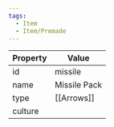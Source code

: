 ```yaml
---
tags:
  - Item
  - Item/Premade
---
```


| Property | Value        |
| -------- | ------------ |
| id       | missile      |
| name     | Missile Pack |
| type     | [[Arrows]]   |
| culture  |              |


